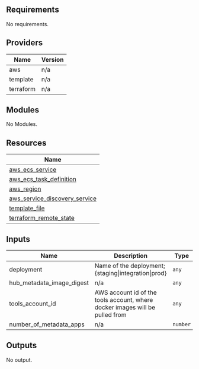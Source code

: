 ## Requirements

No requirements.

## Providers

| Name | Version |
|------|---------|
| aws | n/a |
| template | n/a |
| terraform | n/a |

## Modules

No Modules.

## Resources

| Name |
|------|
| [aws_ecs_service](https://registry.terraform.io/providers/hashicorp/aws/latest/docs/resources/ecs_service) |
| [aws_ecs_task_definition](https://registry.terraform.io/providers/hashicorp/aws/latest/docs/resources/ecs_task_definition) |
| [aws_region](https://registry.terraform.io/providers/hashicorp/aws/latest/docs/data-sources/region) |
| [aws_service_discovery_service](https://registry.terraform.io/providers/hashicorp/aws/latest/docs/resources/service_discovery_service) |
| [template_file](https://registry.terraform.io/providers/hashicorp/template/latest/docs/data-sources/file) |
| [terraform_remote_state](https://registry.terraform.io/providers/hashicorp/terraform/latest/docs/data-sources/remote_state) |

## Inputs

| Name | Description | Type | Default | Required |
|------|-------------|------|---------|:--------:|
| deployment | Name of the deployment; {staging\|integration\|prod} | `any` | n/a | yes |
| hub\_metadata\_image\_digest | n/a | `any` | n/a | yes |
| tools\_account\_id | AWS account id of the tools account, where docker images will be pulled from | `any` | n/a | yes |
| number\_of\_metadata\_apps | n/a | `number` | `2` | no |

## Outputs

No output.
